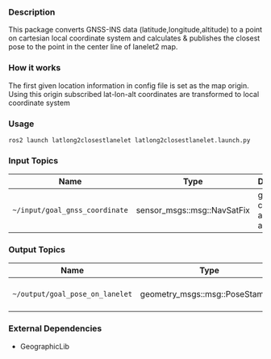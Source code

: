 ### Description

This package converts GNSS-INS data (latitude,longitude,altitude) to a point on cartesian local
coordinate system and calculates & publishes the closest pose to the point in the center line of
lanelet2 map.

### How it works

The first given location information in config file is set as the map origin. Using this origin
subscribed lat-lon-alt coordinates are transformed to local coordinate system 

### Usage

`ros2 launch latlong2closestlanelet latlong2closestlanelet.launch.py`

### Input Topics

| Name                           | Type                        | Description                           |
| -------------------------------| ----------------------------| --------------------------------------|
| `~/input/goal_gnss_coordinate` | sensor_msgs::msg::NavSatFix | goal point coordinates as lat-lon-alt |

### Output Topics

| Name                            | Type                             | Description                     |
| --------------------------------| ---------------------------------| --------------------------------|
| `~/output/goal_pose_on_lanelet` | geometry_msgs::msg::PoseStamped  | closest pose in the center line |

### External Dependencies

* GeographicLib
